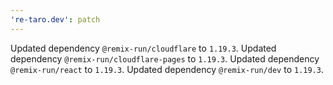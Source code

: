 ```yaml
---
're-taro.dev': patch
---
```


Updated dependency `@remix-run/cloudflare` to `1.19.3`.
Updated dependency `@remix-run/cloudflare-pages` to `1.19.3`.
Updated dependency `@remix-run/react` to `1.19.3`.
Updated dependency `@remix-run/dev` to `1.19.3`.
